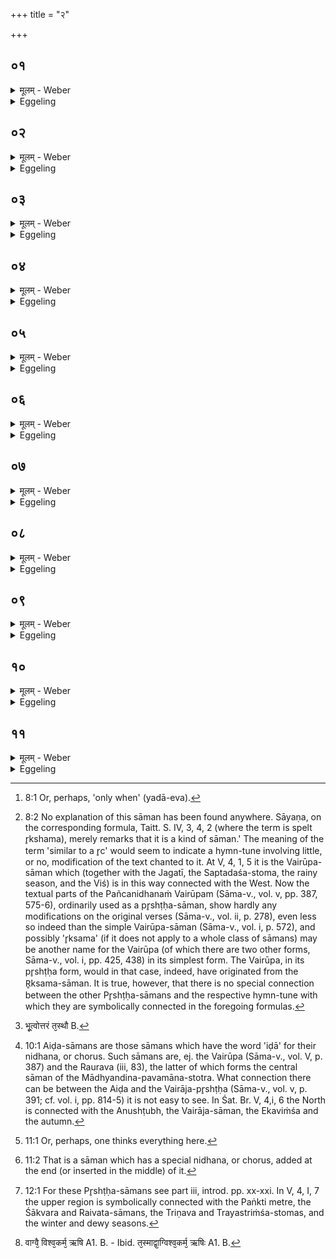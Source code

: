 +++
title = "२"

+++






##  ०१
<details><summary>मूलम् - Weber</summary>

अ᳘थ पश्चा᳘त्॥  
अय᳘म् पश्चा᳘द्विश्व᳘व्यचा इ᳘त्यसौ वा᳘ आदित्यो᳘ विश्व᳘व्यचा यदाॗ ह्येवैष᳘ उदेत्य᳘थेदᳫं स᳘र्वं व्य᳘चो भवति तद्यत्तमा᳘ह पश्चादि᳘ति त᳘स्मादेत᳘म् प्रत्य᳘ञ्चमेव य᳘न्तम् पश्यन्ति च᳘क्षुर्हादित्यो᳘ भूत्वा᳘ पश्चा᳘त्तस्थौ त᳘देव त᳘द्रूपमु᳘पदधाति॥
</details>

<details><summary>Eggeling</summary>

1. And at the back (western part of the altar), with (Vāj. S. XIII, 56), 'This one behind, the all-embracer;'--the all-embracer, doubtless, is yonder sun, for as soon as [^egg_49] he rises, all this embracing space comes into existence. And because he speaks of him as (being) 'behind,' therefore one sees him only when he goes towards the back (west). The Sun, indeed, having become the eye, remained behind: it is that form he now bestows (on Agni).

[^egg_49]: 8:1 Or, perhaps, 'only when' (yadā-eva).
</details>


##  ०२
<details><summary>मूलम् - Weber</summary>

त᳘स्य च᳘क्षुर्वैश्वव्यचसमि᳘ति॥  
च᳘क्षुस्त᳘स्माद्रूपा᳘दादित्यान्नि᳘रमिमीत वर्षा᳘श्चाक्षुष्य᳘ इ᳘ति वर्षा᳘ ऋतुं च᳘क्षुषो नि᳘रमिमीत ज᳘गती वार्षी᳘ति ज᳘गतीं छ᳘न्दो वर्षा᳘भ्य ऋतोर्नि᳘रमिमीत ज᳘गत्या ऋ᳘क्सममि᳘ति ज᳘गत्यै छ᳘न्दस ऋ᳘क्समᳫं सा᳘म नि᳘रमिमीत᳘ ऽर्क्समाछुक्र इत्यृ᳘क्समात्सा᳘म्नः शुक्रं ग्र᳘हं नि᳘रमिमीत शुक्रा᳘त्सप्तदश इ᳘ति शुक्राद्ग्र᳘हात्सप्तदशᳫं स्तो᳘मं नि᳘रमिमीत सप्तदशा᳘द्वैरूपमि᳘ति सप्तदशात्स्तो᳘माद्वैरु:प᳘म् पृष्ठं नि᳘रमिमीत॥
</details>

<details><summary>Eggeling</summary>

2. 'His, the all-embracer's child, the Eye,'--from out of that (all-embracing) form, the Sun, he fashioned the eye;--'the rains, the offspring of the eye,'--from out of the eye he fashioned the rainy season;--'the Jagatī, the daughter of the rains,'--from out of the rainy season he fashioned the Jagatī metre;--'from the Jagatī the R̥ksama,'--from out of the Jagatī metre he fashioned the R̥ksama hymn-tune [^egg_50];--'from the R̥ksama

[^egg_50]: 8:2 No explanation of this sāman has been found anywhere. Sāyaṇa, on the corresponding formula, Taitt. S. IV, 3, 4, 2 (where the term is spelt r̥kshama), merely remarks that it is a kind of sāman.' The meaning of the term 'similar to a r̥c' would seem to indicate a hymn-tune involving little, or no, modification of the text chanted to it. At V, 4, 1, 5 it is the Vairūpa-sāman which (together with the Jagatī, the Saptadaśa-stoma, the rainy season, and the Viś) is in this way connected with the West. Now the textual parts of the Pañcanidhanaṁ Vairūpam (Sāma-v., vol. v, pp. 387, 575-6), ordinarily used as a pr̥shṭḥa-sāman, show  hardly any modifications on the original verses (Sāma-v., vol. ii, p. 278), even less so indeed than the simple Vairūpa-sāman (Sāma-v., vol. i, p. 572), and possibly 'r̥ksama' (if it does not apply to a whole class of sāmans) may be another name for the Vairūpa (of which there are two other forms, Sāma-v., vol. i, pp. 425, 438) in its simplest form. The Vairūpa, in its pr̥shṭḥa form, would in that case, indeed, have originated from the R̥ksama-sāman. It is true, however, that there is no special connection between the other Pr̥shṭḥa-sāmans and the respective hymn-tune with which they are symbolically connected in the foregoing formulas.

the Śukra,'--from out of the R̥ksama-sāman he fashioned the Śukra-graha;--'from the Śukra the Saptadaśa,'--from out of the Śukra cup he fashioned the seventeen-versed hymn-form;--'from the Saptadaśa the Vairūpa,'--from out of the Saptadaśa-stoma he fashioned the Vairūpa-pr̥shṭḥa.
</details>


##  ०३
<details><summary>मूलम् - Weber</summary>

जम᳘दग्निरृ᳘षिरि᳘ति॥  
च᳘क्षुर्वै᳘ जम᳘दग्निरृ᳘षिर्य᳘देनेन ज᳘गत्प᳘श्यत्य᳘थो मनुते त᳘स्माच्च᳘क्षुर्जम᳘दग्निरृ᳘षिः प्रजा᳘पतिगृहीतया त्वये᳘ति प्रजा᳘पतिसृष्टया त्वये᳘त्येतच्च᳘क्षुर्गृह्णामि प्रजा᳘भ्य इ᳘ति च᳘क्षुः पश्चात्प्रा᳘पादयत नानो᳘पदधाति ये᳘ नानाकामाश्च᳘क्षुषि तांस्त᳘द्दधाति सकृ᳘त्सादयत्ये᳘कं तच्च᳘क्षुः करोत्य᳘थ यन्ना᳘ना साद᳘येच्च᳘क्षुर्ह वि᳘छिन्द्याॗत्सैषा त्रिवृदि᳘ष्टका त᳘स्योक्तो ब᳘न्धुः॥
</details>

<details><summary>Eggeling</summary>

3. 'The R̥shi Jamadagni,'--the R̥shi Jamadagni, doubtless, is the eye: inasmuch as thereby the world of the living (jagat) sees and thinks, therefore the R̥shi Jamadagni is the eye.--'By thee, taken by Prajāpati,'--that is, 'by thee, created by Prajāpati,'--'I take the eye for my descendants,' therewith he introduced the eye from behind. Separately he lays down (these ten bricks): what separate desires there are in the eye those he thereby lays into it. Only once he settles them: he thereby makes this eye one; but were he to settle them each separately, he assuredly would cut the eye asunder. This is a threefold brick: the meaning of this has been explained.
</details>


##  ०४
<details><summary>मूलम् - Weber</summary>

अ᳘थोत्तरतः᳟॥  
इद᳘मुत्तरात्स्व᳘रि᳘ति दि᳘शो वा᳘ उत्तरात्तद्यत्ता आ᳘होत्तरादित्यु᳘त्तरा ह्य᳘स्मात्स᳘र्वस्माद्दिशो᳘ ऽथ यत्स्व᳘रित्या᳘ह स्वर्गो हि᳘ लोको दि᳘शः श्रो᳘त्रᳫं ह दि᳘शो भूॗत्वोत्तरत᳘स्तस्थौ [^wbr_1] त᳘देव त᳘द्रूपमु᳘पदधाति॥  

[^wbr_1]: भू᳘त्वोत्तरं त᳘स्थौ B.
</details>

<details><summary>Eggeling</summary>

4. And on the left (upper, north) side, with (Vāj. S. XIII, 57), 'This, on the upper side, heaven,'--in the upper sphere, doubtless, are the regions (quarters); and as to why he speaks of them as being 'on the upper (left) side,' the regions, indeed,

are above everything here. And as to why he says, 'heaven (or, the light),' the regions, indeed, are the heavenly world (or world of light). The regions, having become the ear, remained above: it is that form he now bestows (on Agni).
</details>


##  ०५
<details><summary>मूलम् - Weber</summary>

त᳘स्य श्रो᳘त्रᳫं सौवमि᳘ति॥  
श्रो᳘त्रं त᳘स्माद्रूपा᳘द्दिग्भ्यो नि᳘रमिमीत शर᳘छ्रौत्री᳘ति शर᳘दमृतुं श्रो᳘त्रान्नि᳘रमिमीतानुष्टु᳘प्शारदी᳘त्यनुष्टु᳘भं छ᳘न्दः शर᳘द ऋतोर्नि᳘रमिमीतानुष्टु᳘भ ऐडमि᳘त्यनुष्टु᳘भश्छ᳘न्दस ऐडᳫं सा᳘म नि᳘रमिमीतैडा᳘न्मन्थी᳘त्यैडात्सा᳘म्नो मन्थि᳘नं ग्र᳘हं नि᳘रमिमीत मन्थि᳘न एकविंश इ᳘ति मन्थि᳘नो ग्र᳘हादेकविंशᳫं स्तो᳘मं नि᳘रमिमीतैकविंशा᳘द्वैराजमि᳘त्येकविंशात्स्तो᳘माद्वैराज᳘म् पृष्ठं नि᳘रमिमीत॥
</details>

<details><summary>Eggeling</summary>

5. 'Its, heaven's, child, the Ear,'--from out of that form, the regions, he fashioned the ear;--'the autumn, the daughter of the ear,'--from out of the ear he fashioned the autumn season;--'Anushṭubh, the daughter of the autumn,'--from out of the autumn season he fashioned the Anushṭubh metre;--'from the Anushṭubh the Aiḍa,'--from out of the Anushṭubh metre he fashioned the Aiḍa-sāman [^egg_51];--'from the Aiḍa the Manthin,'--from out of the Aiḍa-sāman he fashioned the Manthin cup;--'from the Manthin the Ekaviṁśa,'--from out of the Manthi-graha he fashioned the twenty-one-versed hymn-form;--'from the Ekaviṁśa the Vairāja,'--from out of the Ekaviṁśa-stoma he fashioned the Vairāja-pr̥shṭḥa.

[^egg_51]: 10:1 Aiḍa-sāmans are those sāmans which have the word 'iḍā' for their nidhana, or chorus. Such sāmans are, ej. the Vairūpa (Sāma-v., vol. V, p. 387) and the Raurava (iii, 83), the latter of which forms the central sāman of the Mādhyandina-pavamāna-stotra. What connection there can be between the Aiḍa and the Vairāja-pr̥shṭḥa (Sāma-v., vol. v, p. 391; cf. vol. i, pp. 814-5) it is not easy to see. In Śat. Br. V, 4,i, 6 the North is connected with the Anushṭubh, the Vairāja-sāman, the Ekaviṁśa and the autumn.
</details>


##  ०६
<details><summary>मूलम् - Weber</summary>

विश्वा᳘मित्र ऋ᳘षिरि᳘ति॥  
श्रो᳘त्रं वै᳘ विश्वा᳘मित्र ऋ᳘षिर्य᳘देनेन सर्व᳘तः शृणोत्य᳘थो य᳘दस्मै सर्व᳘तो मित्रम् भ᳘वति त᳘स्माछ्रो᳘त्रं विश्वा᳘मित्र ऋ᳘षिः प्रजा᳘पतिगृहीतया त्वये᳘ति प्रजा᳘पतिसृष्टया त्वये᳘त्येतछ्रो᳘त्रं गृह्णामि प्रजा᳘भ्य इ᳘ति श्रो᳘त्रमुत्तरतः प्रा᳘पादयत नानो᳘पदधाति ये᳘ नानाकामाः श्रो᳘त्रे तांस्त᳘द्दधाति सकृ᳘त्सादयत्ये᳘कं तछ्रो᳘त्रं करोत्य᳘थ यन्ना᳘ना साद᳘येछ्रो᳘त्रᳫं ह वि᳘छिन्द्याॗत्सैषा त्रिवृदि᳘ष्टक: त᳘स्योक्तो ब᳘न्धुः॥
</details>

<details><summary>Eggeling</summary>

6. 'The R̥shi Viśvāmitra,'--the R̥shi Viśvāmitra ('all-friend'), doubtless, is the ear: because therewith one hears in every direction, and because there is a friend (mitra) to it on every side, therefore the ear is the R̥shi Viśvāmitra.--'By thee, taken by Prajāpati,'--that is, 'by thee, erected by Prajāpati;'--'I take the ear for my descendants,'

 --therewith he introduced the ear from the left (or upper) side. Separately he lays down (these bricks): what separate desires there are in the ear, those he thereby lays into it. Only once he settles them: he thereby makes the ear one; but were he to settle them each separately, he assuredly would cut the ear asunder. This is a threefold brick: the meaning of this has been explained.
</details>


##  ०७
<details><summary>मूलम् - Weber</summary>

अ᳘थ म᳘ध्ये॥  
इय᳘मुप᳘रि मतिरि᳘ति चन्द्र᳘मा वा᳘ उप᳘रि तद्यत्तमा᳘होपरो᳘त्युप᳘रि हि᳘ चन्द्र᳘मा अ᳘थ य᳘न्मतिरित्या᳘ह वाग्वै᳘ मति᳘र्वाचाॗ हीदᳫं स᳘र्वम् मनुते वा᳘ग्घ चन्द्र᳘मा भूॗत्वोप᳘रिष्टात्तस्थौ त᳘देव त᳘द्रूपमु᳘पदधाति॥
</details>

<details><summary>Eggeling</summary>

7. Then in the centre, with (Vāj. S. XIII, 58), 'This one, above, the mind,'--above, doubtless, is the moon; and as to why he speaks of him as (being) 'above,' the moon is indeed above; and as to why he says, 'the mind,' the mind (mati), doubtless, is speech, for by means of speech everything thinks (man) here [^egg_52]. The moon, having become speech, remained above: it is that form he now bestows (on. Agni).

[^egg_52]: 11:1 Or, perhaps, one thinks everything here.
</details>


##  ०८
<details><summary>मूलम् - Weber</summary>

त᳘स्यै वा᳘ङ्नात्ये᳘ति॥  
वा᳘चं त᳘स्माद्रूपा᳘च्चन्द्र᳘मसो नि᳘रमिमीत हेमन्तो᳘ वाच्य इ᳘ति हेमन्त᳘मृतुं᳘ वाचो नि᳘रमिमीत पङ्क्ति᳘र्हैमन्ती᳘ति पङ्क्तिं छ᳘न्दो हेमन्ता᳘दृतोर्नि᳘रमिमीत पङ्क्त्यै᳘ निध᳘नवदि᳘ति पङ्क्त्यै छ᳘न्दसो निध᳘नवत्सा᳘म नि᳘रमिमीत निध᳘नवत आग्रयण इ᳘ति निध᳘नवतः सा᳘म्न आग्रयणं ग्र᳘हं नि᳘रमिमीताग्रयणा᳘त्त्रिणवत्रयस्त्रिंशावि᳘त्याग्रयणाद्ग्र᳘हात्त्रिणवत्रयस्त्रिंशौ स्तो᳘मौ नि᳘रमिमीत त्रिणवत्रयस्त्रिंश:!भ्यां शाक्वररैवते इ᳘ति त्रिणवत्रयस्त्रिंशा᳘भ्याᳫं स्तो᳘माभ्यां शाक्वररैवते᳘ पृष्ठे नि᳘रमिमीत॥
</details>

<details><summary>Eggeling</summary>

8. 'Its, the mind's, daughter, Speech,'--from out of that form, the moon, he fashioned speech;--'Winter, the son of Speech,'--from out of speech he fashioned the winter season;--'Paṅkti, the daughter of Winter,'--from out of the winter season he fashioned the Paṅkti metre;--'from the Paṅkti the Nidhanavat,'--from out of the Paṅkti metre he fashioned the Nidhanavat-sāman [^egg_53];--'from the Nidhanavat the Āgrayaṇa,'--from out of the Nidhanavat-sāman he fashioned the Āgrayaṇa cup;--'from the Āgrayaṇa the Triṇava and Trayastriṁśa,'--from out of the Āgrayaṇa-graha he fashioned the thrice-nine-versed and the three-and-thirty-versed hymn-forms;--

[^egg_53]: 11:2 That is a sāman which has a special nidhana, or chorus, added at the end (or inserted in the middle) of it.

 'from the Triṇava and Trayastriṁśa the Śākvara and Raivata,'--from out of the Triṇava and Trayastriṁśa-stomas he fashioned the Śākvara and Raivata-pr̥shṭḥas [^egg_54].

[^egg_54]: 12:1 For these Pr̥shṭḥa-sāmans see part iii, introd. pp. xx-xxi. In V, 4, I, 7 the upper region is symbolically connected with the Paṅkti metre, the Śākvara and Raivata-sāmans, the Triṇava and Trayastriṁśa-stomas, and the winter and dewy seasons.
</details>


##  ०९
<details><summary>मूलम् - Weber</summary>

विश्व᳘कर्म ऋ᳘षिरि᳘ति॥  
वाग्वै᳘ विश्व᳘कर्म᳘ ऽर्षिर्वाचाॗ [^wbr_2] हीदᳫं स᳘र्वं कृतं त᳘स्माद्वा᳘ग्विश्व᳘कर्म᳘ ऽर्षिः प्रजा᳘पतिगृहीतया त्वये᳘ति प्रजा᳘पतिसृष्टया त्वये᳘त्येतद्वा᳘चं गृह्णामि प्रजा᳘भ्य इ᳘ति वा᳘चमुप᳘रिष्टात्प्रा᳘पादयत नानो᳘पदधाति ये᳘ नानाकामा᳘ वाचि तांस्त᳘द्दधाति सकृ᳘त्सादयत्ये᳘कां तद्वा᳘चं करोत्य᳘थ यन्ना᳘ना साद᳘येद्वा᳘चᳫं ह वि᳘छिन्द्या᳘त्सैषा᳘ त्रिवृदि᳘ष्टका त᳘स्योक्तो ब᳘न्धुः॥  

[^wbr_2]: वाग्वै᳘ विश्व᳘कर्म᳘ ऋषि A1. B. - Ibid. त᳘स्माद्वा᳘ग्विश्व᳘कर्म᳘ ऋषिः A1. B.
</details>

<details><summary>Eggeling</summary>

9. 'The R̥shi Viśvakarman,'--the R̥shi Viśvakarman ('the all-worker'), doubtless, is Speech, for by speech everything here is done: hence the R̥shi Viśvakarman is speech:--'By thee, taken by Prajāpati,'--that is, 'by thee, created by Prajāpati;'--'I take speech for my descendants,'--therewith he introduced speech from above. Separately he lays down (these bricks): what separate desires there are in speech, those he now lays into it. Only once he settles them: he thereby makes speech one; but were he to settle them each separately, he assuredly would cut speech asunder. This is a threefold brick: the meaning of this has been explained.
</details>


##  १०
<details><summary>मूलम् - Weber</summary>

एतद्वै तद᳘न्नम्॥  
यत्त᳘त्प्राणा᳘श्च प्रजा᳘पतिश्चा᳘सृजन्तैता᳘वान्वै स᳘र्वो यज्ञो᳘ यज्ञ᳘ उ देवा᳘नाम᳘न्नम्॥
</details>

<details><summary>Eggeling</summary>

10. This, then, is that same food which both the vital airs and Prajāpati created: just so great indeed is the whole sacrifice, and the sacrifice is the food of the gods.
</details>


##  ११
<details><summary>मूलम् - Weber</summary>

ता द᳘श-द्शो᳘पदधाति॥  
द᳘शाक्षरा विरा᳘ड्विरा᳘डु कृत्स्नम᳘न्नᳫं स᳘र्वमेॗवास्मिन्नेत᳘त्कृत्स्नम᳘न्नं दधाति सर्व᳘त उ᳘पदधाति सर्व᳘त एॗवास्मिन्नेत᳘त्कृत्स्नम᳘न्नं दधाति ता᳘ हैता᳘ विरा᳘ज एता᳘न्प्राणा᳘न्बिभ्रति य᳘त्प्राणान्बि᳘भ्रति त᳘स्मात्प्राणभृ᳘तः॥
</details>
<details><summary>Eggeling</summary>

11. He lays them down by ten and ten,--of ten syllables consists the Virāj (metre), and the Virāj is all food: he thus bestows on him (Agni) the whole food. He puts them down on every side: on every side he thus bestows the whole food on him. And verily these same Virāj (verses) sustain those vital airs, and inasmuch as they sustain (bhr̥) the vital airs (prāṇa) they are called Prānabhr̥taḥ.
</details>


